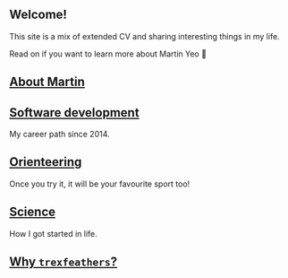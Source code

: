 ## Welcome!

This site is a mix of extended CV and sharing interesting things in my life.

Read on if you want to learn more about Martin Yeo 🙂

## [About Martin](content/about_martin.md)

## [Software development](content/software_development)

My career path since 2014.

## [Orienteering](content/orienteering)

Once you try it, it will be your favourite sport too!

## [Science](content/science)

How I got started in life.

## [Why `trexfeathers`?](content/trexfeathers)
